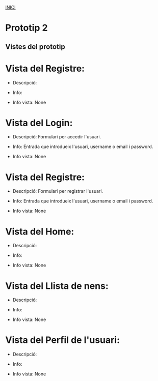 [INICI](README.md)

# Prototip 2

## Vistes del prototip

# Vista del Registre:

- Descripció:

- Info:

- Info vista: None

# Vista del Login:

- Descripció: Formulari per accedir l'usuari.

- Info: Entrada que introdueix l'usuari, username o email i password.

- Info vista: None

# Vista del Registre:

- Descripció: Formulari per registrar l'usuari.

- Info: Entrada que introdueix l'usuari, username o email i password.

- Info vista: None

# Vista del Home:

- Descripció: 

- Info:

- Info vista: None

# Vista del Llista de nens:

- Descripció:

- Info:

- Info vista: None

# Vista del Perfil de l'usuari:

- Descripció:

- Info:

- Info vista: None

